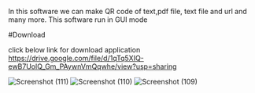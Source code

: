 In this software we can make QR code of text,pdf file, text file and url and many more.  This software run in GUI mode  

#Download
  
click below link for download application <br>
https://drive.google.com/file/d/1qTq5XIQ-ewB7UolQ_Gm_PAywnVmQqwhe/view?usp=sharing

![Screenshot (111)](https://github.com/Karan-Kumar-Mishra/QR-CODE-generator/assets/93134411/053c75c4-3ee2-4d34-8138-e08e2f7f9278)
![Screenshot (110)](https://github.com/Karan-Kumar-Mishra/QR-CODE-generator/assets/93134411/0d3b1cff-a125-458c-b215-f77c3b0fd5ad)
![Screenshot (109)](https://github.com/Karan-Kumar-Mishra/QR-CODE-generator/assets/93134411/91f658ec-bf3d-469a-8ede-21235197d5ef)
